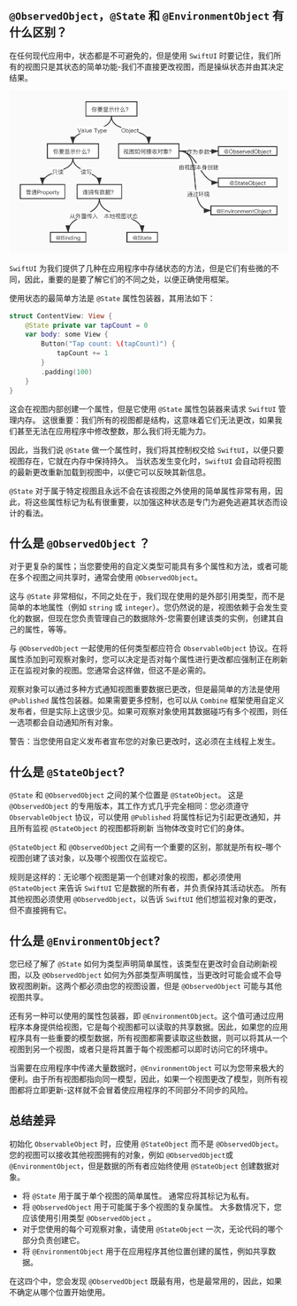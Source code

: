 `@ObservedObject`，`@State` 和 `@EnvironmentObject` 有什么区别？
---

在任何现代应用中，状态都是不可避免的，但是使用 `SwiftUI` 时要记住，我们所有的视图只是其状态的简单功能-我们不直接更改视图，而是操纵状态并由其决定结果。

![](imgs/1.jpg)

`SwiftUI` 为我们提供了几种在应用程序中存储状态的方法，但是它们有些微的不同，因此，重要的是要了解它们的不同之处，以便正确使用框架。

使用状态的最简单方法是 `@State` 属性包装器，其用法如下：

```swift
struct ContentView: View {
    @State private var tapCount = 0
    var body: some View {
        Button("Tap count: \(tapCount)") {
            tapCount += 1
        }
        .padding(100)
    }
}
```

这会在视图内部创建一个属性，但是它使用 `@State` 属性包装器来请求 `SwiftUI` 管理内存。 这很重要：我们所有的视图都是结构，这意味着它们无法更改，如果我们甚至无法在应用程序中修改整数，那么我们将无能为力。

因此，当我们说 `@State` 做一个属性时，我们将其控制权交给 `SwiftUI`，以便只要视图存在，它就在内存中保持持久。 当状态发生变化时，`SwiftUI` 会自动将视图的最新更改重新加载到视图中，以便它可以反映其新信息。

`@State` 对于属于特定视图且永远不会在该视图之外使用的简单属性非常有用，因此，将这些属性标记为私有很重要，以加强这种状态是专门为避免逃避其状态而设计的看法。

## 什么是 `@ObservedObject` ？

对于更复杂的属性；当您要使用的自定义类型可能具有多个属性和方法，或者可能在多个视图之间共享时，通常会使用 `@ObservedObject`。

这与 `@State` 非常相似，不同之处在于，我们现在使用的是外部引用类型，而不是简单的本地属性（例如 `string` 或 `integer`）。您仍然说的是，视图依赖于会发生变化的数据，但现在您负责管理自己的数据除外-您需要创建该类的实例，创建其自己的属性，等等。

与 `@ObservedObject` 一起使用的任何类型都应符合 `ObservableObject` 协议。在将属性添加到可观察对象时，您可以决定是否对每个属性进行更改都应强制正在刷新正在监视对象的视图。您通常会这样做，但这不是必需的。

观察对象可以通过多种方式通知视图重要数据已更改，但是最简单的方法是使用 `@Published` 属性包装器。如果需要更多控制，也可以从 `Combine` 框架使用自定义发布者，但是实际上这很少见。如果可观察对象使用其数据碰巧有多个视图，则任一选项都会自动通知所有对象。

警告：当您使用自定义发布者宣布您的对象已更改时，这必须在主线程上发生。

## 什么是 `@StateObject`?

`@State` 和 `@ObservedObject` 之间的某个位置是 `@StateObject`。 这是 `@ObservedObject` 的专用版本，其工作方式几乎完全相同：您必须遵守 `ObservableObject` 协议，可以使用 `@Published` 将属性标记为引起更改通知，并且所有监视 `@StateObject` 的视图都将刷新 当物体改变时它们的身体。

`@StateObject` 和 `@ObservedObject` 之间有一个重要的区别，那就是所有权–哪个视图创建了该对象，以及哪个视图仅在监视它。

规则是这样的：无论哪个视图是第一个创建对象的视图，都必须使用 `@StateObject` 来告诉 `SwiftUI` 它是数据的所有者，并负责保持其活动状态。 所有其他视图必须使用 `@ObservedObject`，以告诉 `SwiftUI` 他们想监视对象的更改，但不直接拥有它。

## 什么是 `@EnvironmentObject`?

您已经了解了 `@State` 如何为类型声明简单属性，该类型在更改时会自动刷新视图，以及 `@ObservedObject` 如何为外部类型声明属性，当更改时可能会或不会导致视图刷新。这两个都必须由您的视图设置，但是 `@ObservedObject` 可能与其他视图共享。

还有另一种可以使用的属性包装器，即 `@EnvironmentObject`。这个值可通过应用程序本身提供给视图，它是每个视图都可以读取的共享数据。因此，如果您的应用程序具有一些重要的模型数据，所有视图都需要读取这些数据，则可以将其从一个视图到另一个视图，或者只是将其置于每个视图都可以即时访问它的环境中。

当需要在应用程序中传递大量数据时，`@EnvironmentObject` 可以为您带来极大的便利。由于所有视图都指向同一模型，因此，如果一个视图更改了模型，则所有视图都将立即更新-这样就不会冒着使应用程序的不同部分不同步的风险。

## 总结差异

初始化 `ObservableObject` 时，应使用 `@StateObject` 而不是 `@ObservedObject`。 您的视图可以接收其他视图拥有的对象，例如 `@ObservedObject`或`@EnvironmentObject`，但是数据的所有者应始终使用 `@StateObject` 创建数据对象。

- 将 `@State` 用于属于单个视图的简单属性。 通常应将其标记为私有。
- 将 `@ObservedObject` 用于可能属于多个视图的复杂属性。 大多数情况下，您应该使用引用类型 `@ObservedObject` 。
- 对于您使用的每个可观察对象，请使用 `@StateObject` 一次，无论代码的哪个部分负责创建它。
- 将 `@EnvironmentObject` 用于在应用程序其他位置创建的属性，例如共享数据。

在这四个中，您会发现 `@ObservedObject` 既最有用，也是最常用的，因此，如果不确定从哪个位置开始使用。

